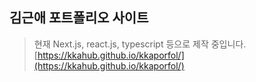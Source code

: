 ## 김근애 포트폴리오 사이트

> 현재 Next.js, react.js, typescript 등으로 제작 중입니다.
> [https://kkahub.github.io/kkaporfol/](https://kkahub.github.io/kkaporfol/)
